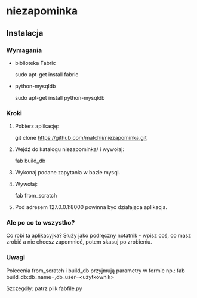 niezapominka
============

Instalacja
----------

### Wymagania

  - biblioteka Fabric

    sudo apt-get install fabric

  - python-mysqldb

    sudo apt-get install python-mysqldb

### Kroki

1. Pobierz aplikację:

    git clone https://github.com/matchii/niezapominka.git

2. Wejdź do katalogu niezapominka/ i wywołaj:

    fab build_db

3. Wykonaj podane zapytania w bazie mysql.

4. Wywołaj:

    fab from_scratch

5. Pod adresem 127.0.0.1:8000 powinna być działająca aplikacja.

### Ale po co to wszystko?

Co robi ta aplikacyjka? Służy jako podręczny notatnik - wpisz coś, co masz zrobić
a nie chcesz zapomnieć, potem skasuj po zrobieniu.

### Uwagi

Polecenia from_scratch i build_db przyjmują parametry w formie np.:
    fab build_db:db_name=<nazwa bazy>,db_user=<użytkownik>

Szczegóły: patrz plik fabfile.py

